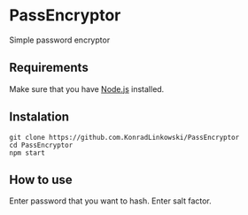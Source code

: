 # PassEncryptor #
Simple password encryptor
## Requirements ##
Make sure that you have [Node.js](https://nodejs.org/en/) installed.
## Instalation ##
```
git clone https://github.com.KonradLinkowski/PassEncryptor
cd PassEncryptor
npm start
```
## How to use ##
Enter password that you want to hash.
Enter salt factor.